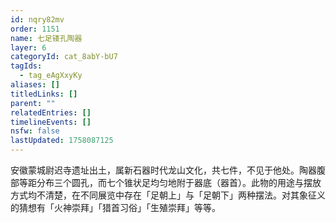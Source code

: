 ```yaml
---
id: nqry82mv
order: 1151
name: 七足镂孔陶器
layer: 6
categoryId: cat_8abY-bU7
tagIds:
  - tag_eAgXxyKy
aliases: []
titledLinks: []
parent: ""
relatedEntries: []
timelineEvents: []
nsfw: false
lastUpdated: 1758087125
---
```


安徽蒙城尉迟寺遗址出土，属新石器时代龙山文化，共七件，不见于他处。陶器腹部等距分布三个圆孔，而七个锥状足均匀地附于器底（器首）。此物的用途与摆放方式均不清楚，在不同展览中存在「足朝上」与「足朝下」两种摆法。对其象征义的猜想有「火神崇拜」「猎首习俗」「生殖崇拜」等等。